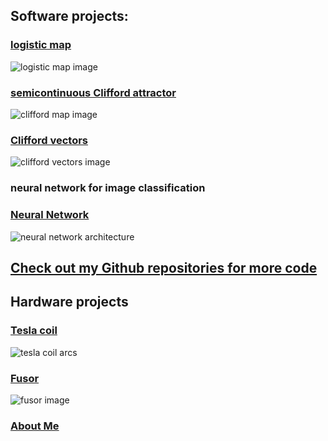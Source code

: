 <head>
<meta name="google-site-verification" content="UtBQXaaKqY6KYEk1SldtSO5XVEy9SmoUfqJ5as0603Y" />
</head>

## Software projects: 

### [logistic map](https://github.com/blbadger/logistic-map/blob/master/logistic_map.py)

![logistic map image]({{https://blbadger.github.io}}/Logistic_zoom.png)

### [semicontinuous Clifford attractor](https://github.com/blbadger/2D_strange_attractors/blob/master/clifford_attractor_semicontinouous.py)

![clifford map image]({{https://blbadger.github.io}}clifford_attractor(9,9).png)

### [Clifford vectors](https://github.com/blbadger/quiver-plots/blob/master/clifford_vectors.py)

![clifford vectors image]({{https://blbadger.github.io}}clifford_attractor_vectors(9,9).png)

### neural network for image classification

### [Neural Network](https://github.com/blbadger/neural-network) 

![neural network architecture]({{https://blbadger.github.io}}cNN_architecture.png)

## [Check out my Github repositories for more code](https://github.com/blbadger)
 	
## Hardware projects

### [Tesla coil](/tesla-coils.md)

![tesla coil arcs]({{https://blbadger.github.io}}tesla_images/newtesla.jpg)

### [Fusor](/fusor.md)

![fusor image]({{https://blbadger.github.io}}fusor-1-1.png)

### [About Me](/about-me.md)



